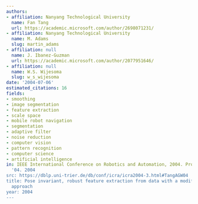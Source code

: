 ```yaml
---
authors:
- affiliation: Nanyang Technological University
  name: Fan Tang
  url: https://academic.microsoft.com/author/2698071231/
- affiliation: Nanyang Technological University
  name: M. Adams
  slug: martin_adams
- affiliation: null
  name: J. Ibanez-Guzman
  url: https://academic.microsoft.com/author/2077951646/
- affiliation: null
  name: W.S. Wijesoma
  slug: w_s_wijesoma
date: '2004-07-06'
estimated_citations: 16
fields:
- smoothing
- image segmentation
- feature extraction
- scale space
- mobile robot navigation
- segmentation
- adaptive filter
- noise reduction
- computer vision
- pattern recognition
- computer science
- artificial intelligence
in: IEEE International Conference on Robotics and Automation, 2004. Proceedings. ICRA
  '04. 2004
src: https://dblp.uni-trier.de/db/conf/icra/icra2004-3.html#TangAGW04
title: Pose invariant, robust feature extraction from data with a modified scale space
  approach
year: 2004
---
```

